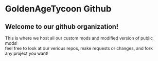 # GoldenAgeTycoon Github

## Welcome to our github organization!

 This is where we host all our custom mods and modified version of public mods! \
 feel free to look at our verious repos, make requests or changes, and fork any project you want!

